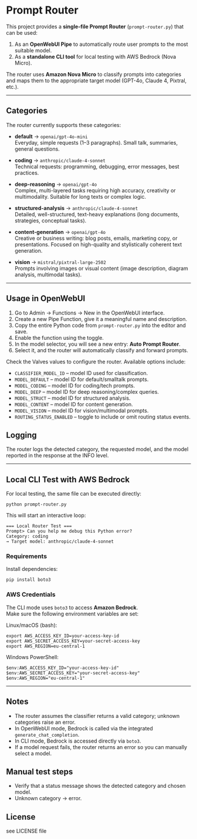 # Prompt Router

This project provides a **single-file Prompt Router** (`prompt-router.py`) that can be used:

1. As an **OpenWebUI Pipe** to automatically route user prompts to the most suitable model.
2. As a **standalone CLI tool** for local testing with AWS Bedrock (Nova Micro).

The router uses **Amazon Nova Micro** to classify prompts into categories and maps them to the appropriate target model (GPT-4o, Claude 4, Pixtral, etc.).

---

## Categories

The router currently supports these categories:

- **default** → `openai/gpt-4o-mini`  
  Everyday, simple requests (1–3 paragraphs). Small talk, summaries, general questions.

- **coding** → `anthropic/claude-4-sonnet`  
  Technical requests: programming, debugging, error messages, best practices.

- **deep-reasoning** → `openai/gpt-4o`  
  Complex, multi-layered tasks requiring high accuracy, creativity or multimodality. Suitable for long texts or complex logic.

- **structured-analysis** → `anthropic/claude-4-sonnet`  
  Detailed, well-structured, text-heavy explanations (long documents, strategies, conceptual tasks).

- **content-generation** → `openai/gpt-4o`  
  Creative or business writing: blog posts, emails, marketing copy, or presentations. Focused on high-quality and stylistically coherent text generation.

- **vision** → `mistral/pixtral-large-2502`  
  Prompts involving images or visual content (image description, diagram analysis, multimodal tasks).

---

## Usage in OpenWebUI

1. Go to Admin → Functions → New in the OpenWebUI interface.
2. Create a new Pipe Function, give it a meaningful name and description.
3. Copy the entire Python code from `prompt-router.py` into the editor and save.
4. Enable the function using the toggle.
5. In the model selector, you will see a new entry: **Auto Prompt Router**.
6. Select it, and the router will automatically classify and forward prompts.

Check the Valves values to configure the router. Available options include:

- `CLASSIFIER_MODEL_ID` – model ID used for classification.
- `MODEL_DEFAULT` – model ID for default/smalltalk prompts.
- `MODEL_CODING` – model ID for coding/tech prompts.
- `MODEL_DEEP` – model ID for deep reasoning/complex queries.
- `MODEL_STRUCT` – model ID for structured analysis.
- `MODEL_CONTENT` – model ID for content generation.
- `MODEL_VISION` – model ID for vision/multimodal prompts.
- `ROUTING_STATUS_ENABLED` – toggle to include or omit routing status events.

## Logging

The router logs the detected category, the requested model, and the model reported in the response at the INFO level.

---

## Local CLI Test with AWS Bedrock

For local testing, the same file can be executed directly:

    python prompt-router.py

This will start an interactive loop:

    === Local Router Test ===
    Prompt> Can you help me debug this Python error?
    Category: coding
    → Target model: anthropic/claude-4-sonnet

### Requirements

Install dependencies:

    pip install boto3

### AWS Credentials

The CLI mode uses `boto3` to access **Amazon Bedrock**.  
Make sure the following environment variables are set:

Linux/macOS (bash):

    export AWS_ACCESS_KEY_ID=your-access-key-id
    export AWS_SECRET_ACCESS_KEY=your-secret-access-key
    export AWS_REGION=eu-central-1

Windows PowerShell:

    $env:AWS_ACCESS_KEY_ID="your-access-key-id"
    $env:AWS_SECRET_ACCESS_KEY="your-secret-access-key"
    $env:AWS_REGION="eu-central-1"

---

## Notes

- The router assumes the classifier returns a valid category; unknown categories raise an error.
- In OpenWebUI mode, Bedrock is called via the integrated `generate_chat_completion`.
- In CLI mode, Bedrock is accessed directly via `boto3`.
- If a model request fails, the router returns an error so you can manually select a model.

## Manual test steps

- Verify that a status message shows the detected category and chosen model.
- Unknown category → error.

## License

see LICENSE file
